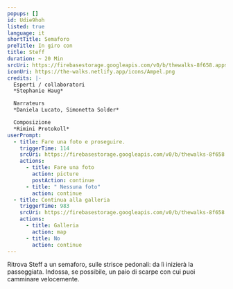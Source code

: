 ```yaml
---
popups: []
id: Udie9hoh
listed: true
language: it
shortTitle: Semaforo
preTitle: In giro con
title: Steff
duration: ~ 20 Min
srcUri: https://firebasestorage.googleapis.com/v0/b/thewalks-8f658.appspot.com/o/mp3%2Fv0%2Fit_Udie9hoh%2Fit_Udie9hoh.mp3?alt=media&token=47dcc5c9-20a2-4d95-a27e-3c91c26c3628
iconUri: https://the-walks.netlify.app/icons/Ampel.png
credits: |-
  Esperti / collaboratori
  *Stephanie Haug*

  Narrateurs
  *Daniela Lucato, Simonetta Solder*

  Composizione
  *Rimini Protokoll*
userPrompt:
  - title: Fare una foto e proseguire.
    triggerTime: 114
    srcUri: https://firebasestorage.googleapis.com/v0/b/thewalks-8f658.appspot.com/o/mp3%2Fv0%2Fit_Udie9hoh%2Fit_Udie9hoh_loop_1.mp3?alt=media&token=1d9f9339-050c-4d0c-b7ba-c9215f19a08b
    actions:
      - title: Fare una foto
        action: picture
        postAction: continue
      - title: " Nessuna foto"
        action: continue
  - title: Continua alla galleria
    triggerTime: 983
    srcUri: https://firebasestorage.googleapis.com/v0/b/thewalks-8f658.appspot.com/o/static%2Fmedias%2Fmulti_Zeubeel8_loop.mp3?alt=media&token=88349085-3303-48b9-bdc6-fd7b09519a26
    actions:
      - title: Galleria
        action: map
      - title: No
        action: continue
---
```

Ritrova Steff a un semaforo, sulle strisce pedonali: da lì inizierà la passeggiata. Indossa, se possibile, un paio di scarpe con cui puoi camminare velocemente.
